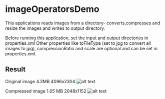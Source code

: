 # imageOperatorsDemo

This applications reads images from a directory- converts,compresses and resize the images and writes to output directory.

Before running this application, set the input and output directories in properties.xml 
Other properties like toFileType (set to jpg to convert all images to jpg),
compressionRatio and scale are optional and can be set in properties.xml.

## Result
Original image 4.3MB 4096x2304
![alt text](https://raw.githubusercontent.com/DataTorrent/moodI/blob/master/operators/contrib/image/src/test/resources/TestImages/TestImage.jpg)

Compressed image 1.05 MB 2048x1152
![alt text](https://raw.githubusercontent.com/DataTorrent/moodI/blob/master/operators/contrib/image/src/test/resources/TestImages/CompressedTestImage.jpg)

